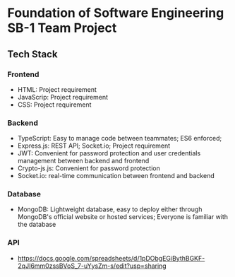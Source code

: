 # Foundation of Software Engineering SB-1 Team Project

## Tech Stack

### Frontend

- HTML: Project requirement
- JavaScrip: Project requirement
- CSS: Project requirement

### Backend

- TypeScript: Easy to manage code between teammates; ES6 enforced;
- Express.js: REST API; Socket.io; Project requirement
- JWT: Convenient for password protection and user credentials management between backend and frontend
- Crypto-js.js: Convenient for password protection
- Socket.io: real-time communication between frontend and backend

### Database

- MongoDB: Lightweight database, easy to deploy either through MongoDB's official website or hosted services;
  Everyone is familiar with the database

### API
- https://docs.google.com/spreadsheets/d/1pDObgEGiBythBGKF-2qJI6mm0zssBVoS_7-uYysZm-s/edit?usp=sharing
